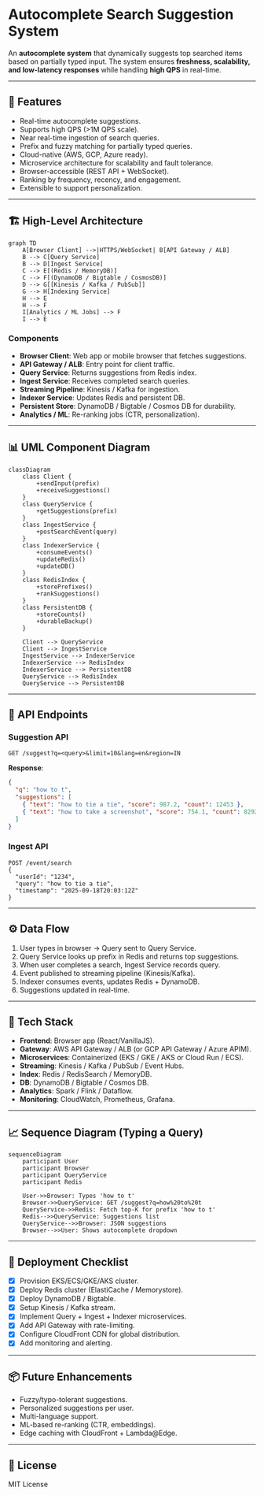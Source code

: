 # Autocomplete Search Suggestion System

An **autocomplete system** that dynamically suggests top searched items based on partially typed input. The system ensures **freshness, scalability, and low-latency responses** while handling **high QPS** in real-time.

---

## 🚀 Features

* Real-time autocomplete suggestions.
* Supports high QPS (>1M QPS scale).
* Near real-time ingestion of search queries.
* Prefix and fuzzy matching for partially typed queries.
* Cloud-native (AWS, GCP, Azure ready).
* Microservice architecture for scalability and fault tolerance.
* Browser-accessible (REST API + WebSocket).
* Ranking by frequency, recency, and engagement.
* Extensible to support personalization.

---

## 🏗️ High-Level Architecture

```mermaid
graph TD
    A[Browser Client] -->|HTTPS/WebSocket| B[API Gateway / ALB]
    B --> C[Query Service]
    B --> D[Ingest Service]
    C --> E[(Redis / MemoryDB)]
    C --> F[(DynamoDB / Bigtable / CosmosDB)]
    D --> G[[Kinesis / Kafka / PubSub]]
    G --> H[Indexing Service]
    H --> E
    H --> F
    I[Analytics / ML Jobs] --> F
    I --> E
```

### Components

* **Browser Client**: Web app or mobile browser that fetches suggestions.
* **API Gateway / ALB**: Entry point for client traffic.
* **Query Service**: Returns suggestions from Redis index.
* **Ingest Service**: Receives completed search queries.
* **Streaming Pipeline**: Kinesis / Kafka for ingestion.
* **Indexer Service**: Updates Redis and persistent DB.
* **Persistent Store**: DynamoDB / Bigtable / Cosmos DB for durability.
* **Analytics / ML**: Re-ranking jobs (CTR, personalization).

---

## 📊 UML Component Diagram

```mermaid
classDiagram
    class Client {
        +sendInput(prefix)
        +receiveSuggestions()
    }
    class QueryService {
        +getSuggestions(prefix)
    }
    class IngestService {
        +postSearchEvent(query)
    }
    class IndexerService {
        +consumeEvents()
        +updateRedis()
        +updateDB()
    }
    class RedisIndex {
        +storePrefixes()
        +rankSuggestions()
    }
    class PersistentDB {
        +storeCounts()
        +durableBackup()
    }

    Client --> QueryService
    Client --> IngestService
    IngestService --> IndexerService
    IndexerService --> RedisIndex
    IndexerService --> PersistentDB
    QueryService --> RedisIndex
    QueryService --> PersistentDB
```

---

## 🔑 API Endpoints

### Suggestion API

```http
GET /suggest?q=<query>&limit=10&lang=en&region=IN
```

**Response**:

```json
{
  "q": "how to t",
  "suggestions": [
    { "text": "how to tie a tie", "score": 987.2, "count": 12453 },
    { "text": "how to take a screenshot", "score": 754.1, "count": 8292 }
  ]
}
```

### Ingest API

```http
POST /event/search
{
  "userId": "1234",
  "query": "how to tie a tie",
  "timestamp": "2025-09-18T20:03:12Z"
}
```

---

## ⚙️ Data Flow

1. User types in browser → Query sent to Query Service.
2. Query Service looks up prefix in Redis and returns top suggestions.
3. When user completes a search, Ingest Service records query.
4. Event published to streaming pipeline (Kinesis/Kafka).
5. Indexer consumes events, updates Redis + DynamoDB.
6. Suggestions updated in real-time.

---

## 🔧 Tech Stack

* **Frontend**: Browser app (React/VanillaJS).
* **Gateway**: AWS API Gateway / ALB (or GCP API Gateway / Azure APIM).
* **Microservices**: Containerized (EKS / GKE / AKS or Cloud Run / ECS).
* **Streaming**: Kinesis / Kafka / PubSub / Event Hubs.
* **Index**: Redis / RedisSearch / MemoryDB.
* **DB**: DynamoDB / Bigtable / Cosmos DB.
* **Analytics**: Spark / Flink / Dataflow.
* **Monitoring**: CloudWatch, Prometheus, Grafana.

---

## 📈 Sequence Diagram (Typing a Query)

```mermaid
sequenceDiagram
    participant User
    participant Browser
    participant QueryService
    participant Redis

    User->>Browser: Types 'how to t'
    Browser->>QueryService: GET /suggest?q=how%20to%20t
    QueryService->>Redis: Fetch top-K for prefix 'how to t'
    Redis-->>QueryService: Suggestions list
    QueryService-->>Browser: JSON suggestions
    Browser-->>User: Shows autocomplete dropdown
```

---

## 🧩 Deployment Checklist

* [x] Provision EKS/ECS/GKE/AKS cluster.
* [x] Deploy Redis cluster (ElastiCache / Memorystore).
* [x] Deploy DynamoDB / Bigtable.
* [x] Setup Kinesis / Kafka stream.
* [x] Implement Query + Ingest + Indexer microservices.
* [x] Add API Gateway with rate-limiting.
* [x] Configure CloudFront CDN for global distribution.
* [x] Add monitoring and alerting.

---

## 📦 Future Enhancements

* Fuzzy/typo-tolerant suggestions.
* Personalized suggestions per user.
* Multi-language support.
* ML-based re-ranking (CTR, embeddings).
* Edge caching with CloudFront + Lambda\@Edge.

---

## 📜 License

MIT License
